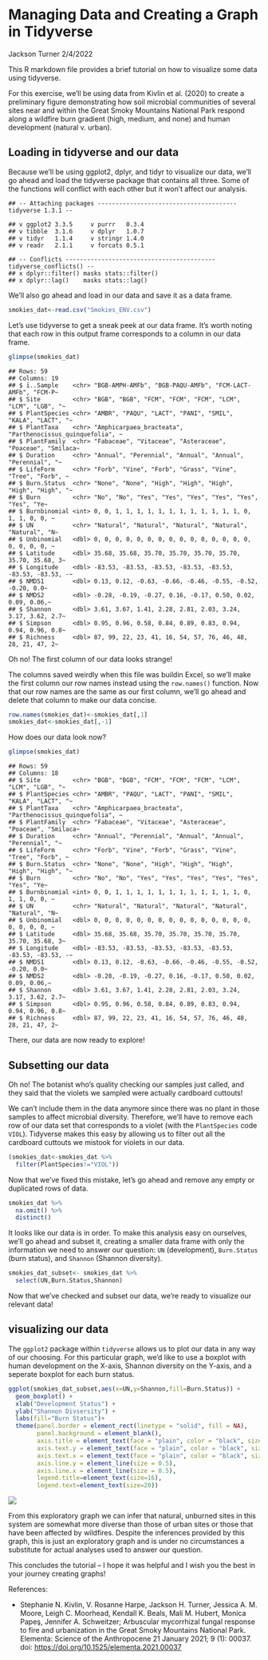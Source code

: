Managing Data and Creating a Graph in Tidyverse
================
Jackson Turner
2/4/2022

This R markdown file provides a brief tutorial on how to visualize some
data using tidyverse.

For this exercise, we’ll be using data from Kivlin et al. (2020) to
create a preliminary figure demonstrating how soil microbial communities
of several sites near and within the Great Smoky Mountains National Park
respond along a wildfire burn gradient (high, medium, and none) and
human development (natural v. urban).

## Loading in tidyverse and our data

Because we’ll be using ggplot2, dplyr, and tidyr to visualize our data,
we’ll go ahead and load the tidyverse package that contains all three.
Some of the functions will conflict with each other but it won’t affect
our analysis.

    ## -- Attaching packages --------------------------------------- tidyverse 1.3.1 --

    ## v ggplot2 3.3.5     v purrr   0.3.4
    ## v tibble  3.1.6     v dplyr   1.0.7
    ## v tidyr   1.1.4     v stringr 1.4.0
    ## v readr   2.1.1     v forcats 0.5.1

    ## -- Conflicts ------------------------------------------ tidyverse_conflicts() --
    ## x dplyr::filter() masks stats::filter()
    ## x dplyr::lag()    masks stats::lag()

We’ll also go ahead and load in our data and save it as a data frame.

``` r
smokies_dat<-read.csv("Smokies_ENV.csv")
```

Let’s use tidyverse to get a sneak peek at our data frame. It’s worth
noting that each row in this output frame corresponds to a column in our
data frame.

``` r
glimpse(smokies_dat)
```

    ## Rows: 59
    ## Columns: 19
    ## $ ï..Sample    <chr> "BGB-AMPH-AMFb", "BGB-PAQU-AMFb", "FCM-LACT-AMFb", "FCM-P~
    ## $ Site         <chr> "BGB", "BGB", "FCM", "FCM", "FCM", "LCM", "LCM", "LGB", "~
    ## $ PlantSpecies <chr> "AMBR", "PAQU", "LACT", "PANI", "SMIL", "KALA", "LACT", "~
    ## $ PlantTaxa    <chr> "Amphicarpaea_bracteata", "Parthenocissus_quinquefolia", ~
    ## $ PlantFamily  <chr> "Fabaceae", "Vitaceae", "Asteraceae", "Poaceae", "Smilaca~
    ## $ Duration     <chr> "Annual", "Perennial", "Annual", "Annual", "Perennial", "~
    ## $ LifeForm     <chr> "Forb", "Vine", "Forb", "Grass", "Vine", "Tree", "Forb", ~
    ## $ Burn.Status  <chr> "None", "None", "High", "High", "High", "High", "High", "~
    ## $ Burn         <chr> "No", "No", "Yes", "Yes", "Yes", "Yes", "Yes", "Yes", "Ye~
    ## $ Burnbinomial <int> 0, 0, 1, 1, 1, 1, 1, 1, 1, 1, 1, 1, 1, 1, 0, 1, 1, 0, 0, ~
    ## $ UN           <chr> "Natural", "Natural", "Natural", "Natural", "Natural", "N~
    ## $ Unbinomial   <dbl> 0, 0, 0, 0, 0, 0, 0, 0, 0, 0, 0, 0, 0, 0, 0, 0, 0, 0, 0, ~
    ## $ Latitude     <dbl> 35.68, 35.68, 35.70, 35.70, 35.70, 35.70, 35.70, 35.68, 3~
    ## $ Longitude    <dbl> -83.53, -83.53, -83.53, -83.53, -83.53, -83.53, -83.53, -~
    ## $ NMDS1        <dbl> 0.13, 0.12, -0.63, -0.66, -0.46, -0.55, -0.52, -0.20, 0.0~
    ## $ NMDS2        <dbl> -0.28, -0.19, -0.27, 0.16, -0.17, 0.50, 0.02, 0.09, 0.06,~
    ## $ Shannon      <dbl> 3.61, 3.67, 1.41, 2.28, 2.81, 2.03, 3.24, 3.17, 3.62, 2.7~
    ## $ Simpson      <dbl> 0.95, 0.96, 0.58, 0.84, 0.89, 0.83, 0.94, 0.94, 0.96, 0.8~
    ## $ Richness     <dbl> 87, 99, 22, 23, 41, 16, 54, 57, 76, 46, 48, 28, 21, 47, 2~

Oh no\! The first column of our data looks strange\!

The columns saved weirdly when this file was buildin Excel, so we’ll
make the first column our row names instead using the `row.names()`
function. Now that our row names are the same as our first column, we’ll
go ahead and delete that column to make our data concise.

``` r
row.names(smokies_dat)<-smokies_dat[,1]
smokies_dat<-smokies_dat[,-1]
```

How does our data look now?

``` r
glimpse(smokies_dat)
```

    ## Rows: 59
    ## Columns: 18
    ## $ Site         <chr> "BGB", "BGB", "FCM", "FCM", "FCM", "LCM", "LCM", "LGB", "~
    ## $ PlantSpecies <chr> "AMBR", "PAQU", "LACT", "PANI", "SMIL", "KALA", "LACT", "~
    ## $ PlantTaxa    <chr> "Amphicarpaea_bracteata", "Parthenocissus_quinquefolia", ~
    ## $ PlantFamily  <chr> "Fabaceae", "Vitaceae", "Asteraceae", "Poaceae", "Smilaca~
    ## $ Duration     <chr> "Annual", "Perennial", "Annual", "Annual", "Perennial", "~
    ## $ LifeForm     <chr> "Forb", "Vine", "Forb", "Grass", "Vine", "Tree", "Forb", ~
    ## $ Burn.Status  <chr> "None", "None", "High", "High", "High", "High", "High", "~
    ## $ Burn         <chr> "No", "No", "Yes", "Yes", "Yes", "Yes", "Yes", "Yes", "Ye~
    ## $ Burnbinomial <int> 0, 0, 1, 1, 1, 1, 1, 1, 1, 1, 1, 1, 1, 1, 0, 1, 1, 0, 0, ~
    ## $ UN           <chr> "Natural", "Natural", "Natural", "Natural", "Natural", "N~
    ## $ Unbinomial   <dbl> 0, 0, 0, 0, 0, 0, 0, 0, 0, 0, 0, 0, 0, 0, 0, 0, 0, 0, 0, ~
    ## $ Latitude     <dbl> 35.68, 35.68, 35.70, 35.70, 35.70, 35.70, 35.70, 35.68, 3~
    ## $ Longitude    <dbl> -83.53, -83.53, -83.53, -83.53, -83.53, -83.53, -83.53, -~
    ## $ NMDS1        <dbl> 0.13, 0.12, -0.63, -0.66, -0.46, -0.55, -0.52, -0.20, 0.0~
    ## $ NMDS2        <dbl> -0.28, -0.19, -0.27, 0.16, -0.17, 0.50, 0.02, 0.09, 0.06,~
    ## $ Shannon      <dbl> 3.61, 3.67, 1.41, 2.28, 2.81, 2.03, 3.24, 3.17, 3.62, 2.7~
    ## $ Simpson      <dbl> 0.95, 0.96, 0.58, 0.84, 0.89, 0.83, 0.94, 0.94, 0.96, 0.8~
    ## $ Richness     <dbl> 87, 99, 22, 23, 41, 16, 54, 57, 76, 46, 48, 28, 21, 47, 2~

There, our data are now ready to explore\!

## Subsetting our data

Oh no\! The botanist who’s quality checking our samples just called, and
they said that the violets we sampled were actually cardboard cuttouts\!

We can’t include them in the data anymore since there was no plant in
those samples to affect microbial diversity. Therefore, we’ll have to
remove each row of our data set that corresponds to a violet (with the
`PlantSpecies` code `VIOL`). Tidyverse makes this easy by allowing us to
filter out all the cardboard cuttouts we mistook for violets in our
data.

``` r
(smokies_dat<-smokies_dat %>%
  filter(PlantSpecies!="VIOL"))
```

Now that we’ve fixed this mistake, let’s go ahead and remove any empty
or duplicated rows of data.

``` r
smokies_dat %>%
  na.omit() %>%
  distinct()
```

It looks like our data is in order. To make this analysis easy on
ourselves, we’ll go ahead and subset it, creating a smaller data frame
with only the information we need to answer our question: `UN`
(development), `Burn.Status` (burn status), and `Shannon` (Shannon
diversity).

``` r
smokies_dat_subset<- smokies_dat %>%
  select(UN,Burn.Status,Shannon)
```

Now that we’ve checked and subset our data, we’re ready to visualize our
relevant data\!

## visualizing our data

The `ggplot2` package within `tidyverse` allows us to plot our data in
any way of our choosing. For this particular graph, we’d like to use a
boxplot with human development on the X-axis, Shannon diversity on the
Y-axis, and a seperate boxplot for each burn status.

``` r
ggplot(smokies_dat_subset,aes(x=UN,y=Shannon,fill=Burn.Status)) +
  geom_boxplot() +
  xlab("Development Status") +
  ylab("Shannon Divsersity") +
  labs(fill="Burn Status")+
  theme(panel.border = element_rect(linetype = "solid", fill = NA),
        panel.background = element_blank(),
        axis.title = element_text(face = "plain", color = "black", size = 18),
        axis.text.y = element_text(face = "plain", color = "black", size = 10),
        axis.text.x = element_text(face = "plain", color = "black", size = 10),
        axis.line.y = element_line(size = 0.5),
        axis.line.x = element_line(size = 0.5),
        legend.title=element_text(size=16),
        legend.text=element_text(size=20))
```

![](JT_Tidyverse_Graph_2_4_22_files/figure-gfm/unnamed-chunk-8-1.png)<!-- -->

From this exploratory graph we can infer that natural, unburned sites in
this system are somewhat more diverse than those of urban sites or those
that have been affected by wildfires. Despite the inferences provided by
this graph, this is just an exploratory graph and is under no
circumstances a substitute for actual analyses used to answer our
question.

This concludes the tutorial – I hope it was helpful and I wish you the
best in your journey creating graphs\!

References:

  - Stephanie N. Kivlin, V. Rosanne Harpe, Jackson H. Turner, Jessica A.
    M. Moore, Leigh C. Moorhead, Kendall K. Beals, Mali M. Hubert,
    Monica Papeş, Jennifer A. Schweitzer; Arbuscular mycorrhizal fungal
    response to fire and urbanization in the Great Smoky Mountains
    National Park. Elementa: Science of the Anthropocene 21 January
    2021; 9 (1): 00037. doi:
    <https://doi.org/10.1525/elementa.2021.00037>
